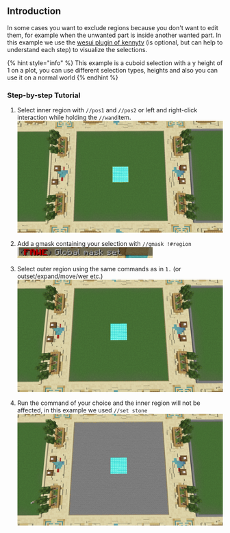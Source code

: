 ## Introduction

In some cases you want to exclude regions because you don't want to edit them, 
for example when the unwanted part is inside another wanted part.
In this example we use the [wesui plugin of kennytv](https://www.spigotmc.org/resources/worldeditsui-visualize-your-selection.60726/) (is optional, but can help to understand each step) to visualize the selections.

{% hint style="info" %} This example is a cuboid selection with a y height of 1 on a plot, you can use different selection types, heights and also you can use it on a normal world {% endhint %}


### Step-by-step Tutorial

1. Select inner region with `//pos1` and `//pos2` or left and right-click interaction while holding the ``//wand``item.
![excludeRegionsGmask.png](images/excludeRegionsGmask.png)


2. Add a gmask containing your selection with `//gmask !#region`
![excludeRegionsGmask2.png](images/excludeRegionsGmask2.png)


3. Select outer region using the same commands as in ``1.`` (or outset/expand/move/wer etc.)
![excludeRegionsGmask3.png](images/excludeRegionsGmask3.png)


4. Run the command of your choice and the inner region will not be affected, in this example we used ``//set stone``
![excludeRegionsGmask4.png](images/excludeRegionsGmask4.png)